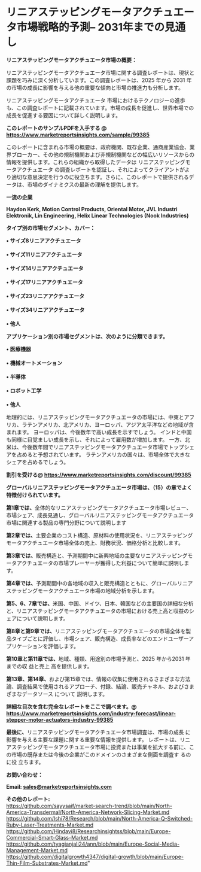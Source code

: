 # リニアステッピングモータアクチュエータ市場戦略的予測– 2031年までの見通し

<strong><b>リニアステッピングモータアクチュエータ市場の概要：</b></strong>

リニアステッピングモータアクチュエータ市場に関する調査レポートは、現状と課題を巧みに深く分析しています。この調査レポートは、2025 年から 2031 年の市場の成長に影響を与える他の重要な傾向と市場の推進力も分析します。

リニアステッピングモータアクチュエータ 市場におけるテクノロジーの進歩も、この調査レポートに記載されています。市場の成長を促進し、世界市場での成長を促進する要因について詳しく説明します。

<strong>このレポートのサンプルPDFを入手する @ <a href=https://www.marketreportsinsights.com/sample/99385>https://www.marketreportsinsights.com/sample/99385</a></strong>

このレポートに含まれる市場の概要は、政府機関、既存企業、通商産業協会、業界ブローカー、その他の規制機関および非規制機関などの幅広いリソースからの情報を提供します。これらの組織から取得したデータは リニアステッピングモータアクチュエータ の調査レポートを認証し、それによってクライアントがより適切な意思決定を行うのに役立ちます。さらに、このレポートで提供されるデータは、市場のダイナミクスの最新の理解を提供します。

<strong>一流の企業</strong>

<strong><b>Haydon Kerk, Motion Control Products, Oriental Motor, JVL Industri Elektronik, Lin Engineering, Helix Linear Technologies (Nook Industries)</b></strong>

<strong><b>タイプ別の市場セグメント、カバー：</b></strong>

<strong>• サイズ8リニアアクチュエータ<br><br>• サイズ11リニアアクチュエータ<br><br>• サイズ14リニアアクチュエータ<br><br>• サイズ17リニアアクチュエータ<br><br>• サイズ23リニアアクチュエータ<br><br>• サイズ34リニアアクチュエータ<br><br>• 他人</strong>

<strong><b>アプリケーション別の市場セグメントは、次のように分類できます。</b></strong>

<strong>• 医療機器<br><br>• 機械オートメーション<br><br>• 半導体<br><br>• ロボット工学<br><br>• 他人</strong>

 地理的には、リニアステッピングモータアクチュエータの市場には、中東とアフリカ、ラテンアメリカ、北アメリカ、ヨーロッパ、アジア太平洋などの地域が含まれます。 ヨーロッパは、今後数年で高い成長を示すでしょう。 インドと中国も同様に目覚ましい成長を示し、それによって雇用数が増加します。 一方、北米は、今後数年間でリニアステッピングモータアクチュエータ市場でトップシェアを占めると予想されています。 ラテンアメリカの国々は、市場全体で大きなシェアを占めるでしょう。

<strong>割引を受ける@ <a href=https://www.marketreportsinsights.com/discount/99385>https://www.marketreportsinsights.com/discount/99385</a></strong>

<strong><b>グローバルリニアステッピングモータアクチュエータ市場は、（15）の章でよく特徴付けられています。</b></strong>

<strong><b>第</b></strong><strong><b>1章では、</b></strong>全体的なリニアステッピングモータアクチュエータ市場レビュー、市場シェア、成長見通し、グローバルリニアステッピングモータアクチュエータ市場に関連する製品の専門分野について説明します

<strong><b>第2章では、</b></strong>主要企業のコスト構造、原材料の使用状況を、リニアステッピングモータアクチュエータ市場全体の売上、財務状況、価格分析と比較します。

<strong><b>第3章では、</b></strong>販売構造と、予測期間中に新興地域の主要なリニアステッピングモータアクチュエータの市場プレーヤーが獲得した利益について簡単に説明します。

<strong><b>第4章では、</b></strong>予測期間中の各地域の収入と販売構造とともに、グローバルリニアステッピングモータアクチュエータ市場の地域分析を示します。

<strong><b>第5、6、7章では、</b></strong>米国、中国、ドイツ、日本、韓国などの主要国の詳細な分析と、リニアステッピングモータアクチュエータの市場における売上高と収益のシェアについて説明します。

<strong><b>第8章と第9章では、</b></strong>リニアステッピングモータアクチュエータの市場全体を製品タイプごとに評価し、市場シェア、販売構造、成長率などのエンドユーザーアプリケーションを評価します。

<strong><b>第10章と第11章では、</b></strong>地域、種類、用途別の市場予測と、2025 年から2031 年までの収 益と売上 高を提供します。

<strong><b>第13章、第14章、</b></strong>および第15章では、情報の収集に使用されるさまざまな方法論、調査結果で使用されるアプローチ、付録、結論、販売チャネル、およびさまざまなデータソース について 説明します。

<strong>詳細な目次を含む完全なレポートをここで調べます。@ <a href=https://www.marketreportsinsights.com/industry-forecast/linear-stepper-motor-actuators-industry-99385>https://www.marketreportsinsights.com/industry-forecast/linear-stepper-motor-actuators-industry-99385</a></strong>

<strong><b>最後に、</b></strong>リニアステッピングモータアクチュエータ市場調査は、市場の成長 に影響を</a>与える主要な課題に関する重要な情報を提供します。 レポートは、リニアステッピングモータアクチュエータ市場に投資または事業を拡大する前に、この市場の既存または今後の企業がこのドメインのさまざまな側面を調査す るのに役 立ちます。

<strong><b>お問い合わせ：</b></strong>

<strong>Email: </strong><a href=mailto:sales@marketreportsinsights.com><strong>sales@marketreportsinsights.com</strong></a>

<strong>その他のレポート:</strong>
<br>
<a href=https://github.com/sayysaif/market-search-trend/blob/main/North-America-Transdermal/North-America-Network-Slicing-Market.md>https://github.com/sayysaif/market-search-trend/blob/main/North-America-Transdermal/North-America-Network-Slicing-Market.md</a>
<br>
<a href=https://github.com/Ishi78/Research/blob/main/North-America-Q-Switched-Ruby-Laser-Treatments-Market.md>https://github.com/Ishi78/Research/blob/main/North-America-Q-Switched-Ruby-Laser-Treatments-Market.md</a>
<br>
<a href=https://github.com/Hindavi8/Researchinsightss/blob/main/Europe-Commercial-Smart-Glass-Market.md>https://github.com/Hindavi8/Researchinsightss/blob/main/Europe-Commercial-Smart-Glass-Market.md</a>
<br>
<a href=https://github.com/tyagianjali24/ann/blob/main/Europe-Social-Media-Management-Market.md>https://github.com/tyagianjali24/ann/blob/main/Europe-Social-Media-Management-Market.md</a>
<br>
<a href=https://github.com/digitalgrowth4347/digital-growth/blob/main/Europe-Thin-Film-Substrates-Market.md>https://github.com/digitalgrowth4347/digital-growth/blob/main/Europe-Thin-Film-Substrates-Market.md</a>"
